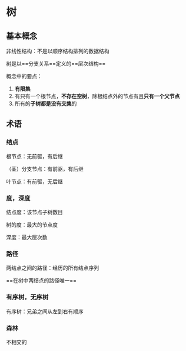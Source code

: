 # 树

## 基本概念

非线性结构：不是以顺序结构排列的数据结构

树是以==分支关系==定义的==层次结构==

概念中的要点：

1. **有限集**
2. 有只有一个根节点，**不存在空树**，除根结点外的节点有且**只有一个父节点**
3. 所有的**子树都是没有交集**的

## 术语

### 结点

根节点：无前驱，有后继

（茎）分支节点：有前驱，有后继

叶节点：有前驱，无后继

### 度，深度

结点度：该节点子树数目

树的度：最大的节点度

深度：最大层次数

### 路径

两结点之间的路径：经历的所有结点序列

==在树中两结点的路径唯一==

### 有序树，无序树

有序树：兄弟之间从左到右有顺序

### 森林

不相交的